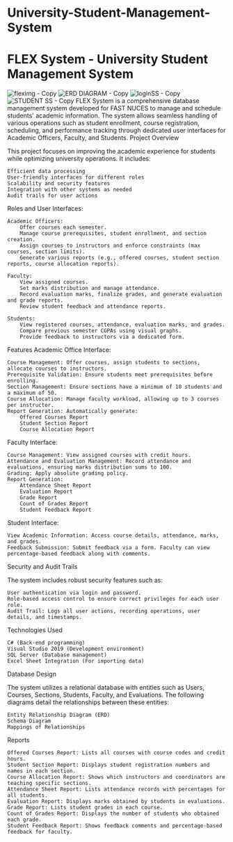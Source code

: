 # University-Student-Management-System
# FLEX System - University Student Management System
![fleximg - Copy](https://github.com/user-attachments/assets/5438ba53-6f74-4053-b01d-e7760a194f39)
![ERD DIAGRAM - Copy](https://github.com/user-attachments/assets/82555c5d-0038-41b8-a508-5e48dc140066)
![loginSS - Copy](https://github.com/user-attachments/assets/039c0215-d82c-49a7-ab44-8717e919e6d7)
![STUDENT SS - Copy](https://github.com/user-attachments/assets/aaf24ade-b52f-4670-886c-ea8632c9dce4)
FLEX System is a comprehensive database management system developed for FAST NUCES to manage and schedule students' academic information. The system allows seamless handling of various operations such as student enrollment, course registration, scheduling, and performance tracking through dedicated user interfaces for Academic Officers, Faculty, and Students.
Project Overview

This project focuses on improving the academic experience for students while optimizing university operations. It includes:

    Efficient data processing
    User-friendly interfaces for different roles
    Scalability and security features
    Integration with other systems as needed
    Audit trails for user actions

Roles and User Interfaces:

    Academic Officers:
        Offer courses each semester.
        Manage course prerequisites, student enrollment, and section creation.
        Assign courses to instructors and enforce constraints (max courses, section limits).
        Generate various reports (e.g., offered courses, student section reports, course allocation reports).

    Faculty:
        View assigned courses.
        Set marks distribution and manage attendance.
        Record evaluation marks, finalize grades, and generate evaluation and grade reports.
        Review student feedback and attendance reports.

    Students:
        View registered courses, attendance, evaluation marks, and grades.
        Compare previous semester CGPAs using visual graphs.
        Provide feedback to instructors via a dedicated form.

Features
Academic Office Interface:

    Course Management: Offer courses, assign students to sections, allocate courses to instructors.
    Prerequisite Validation: Ensure students meet prerequisites before enrolling.
    Section Management: Ensure sections have a minimum of 10 students and a maximum of 50.
    Course Allocation: Manage faculty workload, allowing up to 3 courses per instructor.
    Report Generation: Automatically generate:
        Offered Courses Report
        Student Section Report
        Course Allocation Report

Faculty Interface:

    Course Management: View assigned courses with credit hours.
    Attendance and Evaluation Management: Record attendance and evaluations, ensuring marks distribution sums to 100.
    Grading: Apply absolute grading policy.
    Report Generation:
        Attendance Sheet Report
        Evaluation Report
        Grade Report
        Count of Grades Report
        Student Feedback Report

Student Interface:

    View Academic Information: Access course details, attendance, marks, and grades.
    Feedback Submission: Submit feedback via a form. Faculty can view percentage-based feedback along with comments.

Security and Audit Trails

The system includes robust security features such as:

    User authentication via login and password.
    Role-based access control to ensure correct privileges for each user role.
    Audit Trail: Logs all user actions, recording operations, user details, and timestamps.

Technologies Used

    C# (Back-end programming)
    Visual Studio 2019 (Development environment)
    SQL Server (Database management)
    Excel Sheet Integration (For importing data)

Database Design

The system utilizes a relational database with entities such as Users, Courses, Sections, Students, Faculty, and Evaluations. The following diagrams detail the relationships between these entities:

    Entity Relationship Diagram (ERD)
    Schema Diagram
    Mappings of Relationships

Reports

    Offered Courses Report: Lists all courses with course codes and credit hours.
    Student Section Report: Displays student registration numbers and names in each section.
    Course Allocation Report: Shows which instructors and coordinators are teaching specific sections.
    Attendance Sheet Report: Lists attendance records with percentages for all students.
    Evaluation Report: Displays marks obtained by students in evaluations.
    Grade Report: Lists student grades in each course.
    Count of Grades Report: Displays the number of students who obtained each grade.
    Student Feedback Report: Shows feedback comments and percentage-based feedback for faculty.

